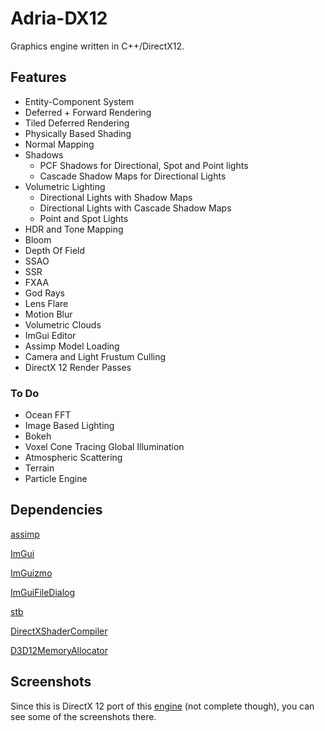 # Adria-DX12
Graphics engine written in C++/DirectX12. 
## Features
* Entity-Component System
* Deferred + Forward Rendering 
* Tiled Deferred Rendering 
* Physically Based Shading
* Normal Mapping
* Shadows
    - PCF Shadows for Directional, Spot and Point lights
    - Cascade Shadow Maps for Directional Lights
* Volumetric Lighting
    - Directional Lights with Shadow Maps
    - Directional Lights with Cascade Shadow Maps
    - Point and Spot Lights 
* HDR and Tone Mapping
* Bloom
* Depth Of Field
* SSAO
* SSR
* FXAA
* God Rays
* Lens Flare
* Motion Blur
* Volumetric Clouds
* ImGui Editor
* Assimp Model Loading
* Camera and Light Frustum Culling
* DirectX 12 Render Passes

### To Do
* Ocean FFT
* Image Based Lighting
* Bokeh
* Voxel Cone Tracing Global Illumination
* Atmospheric Scattering
* Terrain
* Particle Engine

## Dependencies
[assimp](https://github.com/assimp/assimp)

[ImGui](https://github.com/ocornut/imgui)

[ImGuizmo](https://github.com/CedricGuillemet/ImGuizmo)

[ImGuiFileDialog](https://github.com/aiekick/ImGuiFileDialog)

[stb](https://github.com/nothings/stb)

[DirectXShaderCompiler](https://github.com/microsoft/DirectXShaderCompiler)

[D3D12MemoryAllocator](https://github.com/GPUOpen-LibrariesAndSDKs/D3D12MemoryAllocator)

## Screenshots

Since this is DirectX 12 port of this [engine](https://github.com/mate286/Adria-DX11)
(not complete though), you can see some of the screenshots there.
